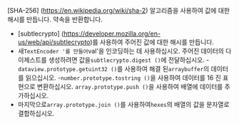 [SHA-256] (https://en.wikipedia.org/wiki/sha-2) 알고리즘을 사용하여 값에 대한 해시를 만듭니다.
약속을 반환합니다.

- [subtlecrypto] (https://developer.mozilla.org/en-us/web/api/subtlecrypto)를 사용하여 주어진 값에 대한 해시를 만듭니다.
- 새`TextEncoder '를 만들어`val'을 인코딩하는 데 사용하십시오. 주어진 데이터의 다이제스트를 생성하려면 값을`subtlecrypto.digest ()`에 전달하십시오.
-`dataview.prototype.getuint32 ()`를 사용하여 해결 된`arraybuffer`의 데이터를 읽으십시오.
-`number.prototype.tostring ()`을 사용하여 데이터를 16 진 표현으로 변환하십시오. `array.prototype.push ()`을 사용하여 배열에 데이터를 추가하십시오.
- 마지막으로`array.prototype.join ()`를 사용하여`hexes`의 배열의 값을 문자열로 결합하십시오.